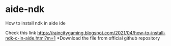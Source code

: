 # aide-ndk
How to install ndk in aide ide


Check this link https://raincitygaming.blogspot.com/2021/04/how-to-install-ndk-c-in-aide.html?m=1
*Download the file from official github repository
